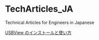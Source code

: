 # TechArticles_JA
Technical Articles for Engineers in Japanese

[USBView のインストールと使い方](USBView%20のインストールと使い方)
